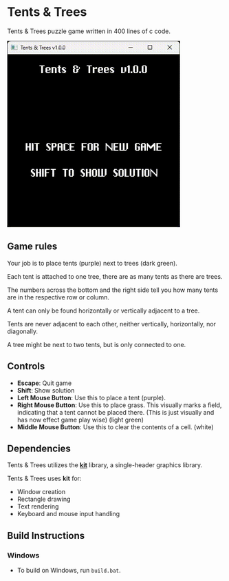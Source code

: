 # Tents & Trees

Tents & Trees puzzle game written in 400 lines of c code.

![](readme/tents-gameplay.gif)



## Game rules
Your job is to place tents (purple) next to trees (dark green).

Each tent is attached to one tree, there are as many tents as there are trees.

The numbers across the bottom and the right side tell you how many tents are in the respective row or column.

A tent can only be found horizontally or vertically adjacent to a tree.

Tents are never adjacent to each other, neither vertically, horizontally, nor diagonally.

A tree might be next to two tents, but is only connected to one.

## Controls
- **Escape**: Quit game
- **Shift**: Show solution
- **Left Mouse Button**: Use this to place a tent (purple).
- **Right Mouse Button**: Use this to place grass. This visually marks a field, indicating that a tent cannot be placed there. (This is just visually and has now effect game play wise) (light green)
- **Middle Mouse Button**: Use this to clear the contents of a cell. (white)

## Dependencies

Tents & Trees utilizes the **[kit](https://github.com/rxi/kit)** library, a
single-header graphics library.

Tents & Trees uses **kit** for:

- Window creation
- Rectangle drawing
- Text rendering
- Keyboard and mouse input handling

## Build Instructions

### Windows

- To build on Windows, run `build.bat`.
